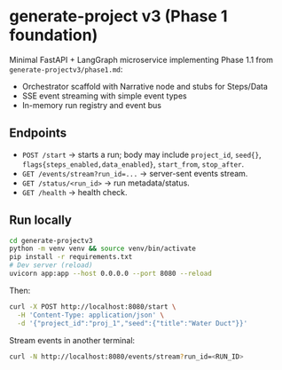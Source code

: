 # generate-project v3 (Phase 1 foundation)

Minimal FastAPI + LangGraph microservice implementing Phase 1.1 from `generate-projectv3/phase1.md`:
- Orchestrator scaffold with Narrative node and stubs for Steps/Data
- SSE event streaming with simple event types
- In-memory run registry and event bus

## Endpoints
- `POST /start` → starts a run; body may include `project_id`, `seed{}`, `flags{steps_enabled,data_enabled}`, `start_from`, `stop_after`.
- `GET /events/stream?run_id=...` → server-sent events stream.
- `GET /status/<run_id>` → run metadata/status.
- `GET /health` → health check.

## Run locally
```bash
cd generate-projectv3
python -m venv venv && source venv/bin/activate
pip install -r requirements.txt
# Dev server (reload)
uvicorn app:app --host 0.0.0.0 --port 8080 --reload
```

Then:
```bash
curl -X POST http://localhost:8080/start \
  -H 'Content-Type: application/json' \
  -d '{"project_id":"proj_1","seed":{"title":"Water Duct"}}'
```
Stream events in another terminal:
```bash
curl -N http://localhost:8080/events/stream?run_id=<RUN_ID>
```

